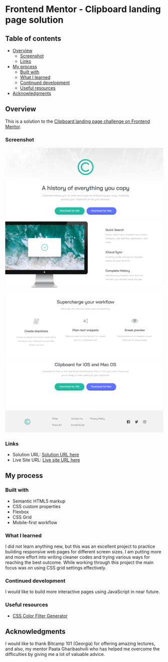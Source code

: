 # Frontend Mentor - Clipboard landing page solution

## Table of contents

- [Overview](#overview)
  - [Screenshot](#screenshot)
  - [Links](#links)
- [My process](#my-process)
  - [Built with](#built-with)
  - [What I learned](#what-i-learned)
  - [Continued development](#continued-development)
  - [Useful resources](#useful-resources)
- [Acknowledgments](#acknowledgments)

## Overview

This is a solution to the [Clipboard landing page challenge on Frontend Mentor](https://www.frontendmentor.io/challenges/clipboard-landing-page-5cc9bccd6c4c91111378ecb9).

### Screenshot

![](./images/screenshot1.png)
![](./images/screenshot2.png)
![](./images/screenshot3.png)
![](./images/screenshot4.png)

### Links

- Solution URL: [Solution URL here](https://github.com/NunuAbuashvili/Clipboard-Landing-Page.git)
- Live Site URL: [Live site URL here](https:nunuabuashvili.github.io/Clipboard-Landing-Page/)

## My process

### Built with

- Semantic HTML5 markup
- CSS custom properties
- Flexbox
- CSS Grid
- Mobile-first workflow

### What I learned

I did not learn anything new, but this was an excellent project to practice building responsive web pages for different screen sizes. I am putting more and more effort into writing cleaner codes and trying various ways for reaching the best outcome. While working through this project the main focus was on using CSS grid settings effectively.

### Continued development

I would like to build more interactive pages using JavaScript in near future.

### Useful resources

- [CSS Color Filter Generator](https://angel-rs.github.io/css-color-filter-generator/)

## Acknowledgments

I would like to thank Bitcamp 101 (Georgia) for offering amazing lectures, and also, my mentor Paata Gharibashvili who has helped me overcome the difficulties by giving me a lot of valuable advice.
